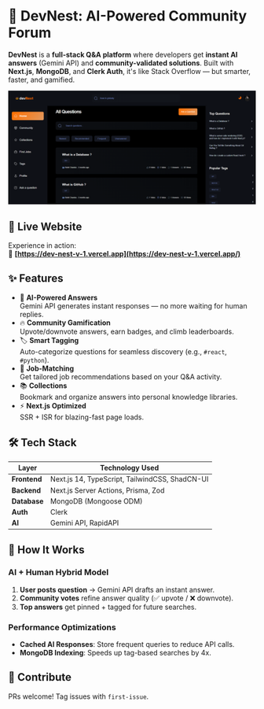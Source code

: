 # 🚀 DevNest: AI-Powered Community Forum  

**DevNest** is a **full-stack Q&A platform** where developers get **instant AI answers** (Gemini API) and **community-validated solutions**. Built with **Next.js**, **MongoDB**, and **Clerk Auth**, it's like Stack Overflow — but smarter, faster, and gamified.  

<p align="center">
  <img src="ss.png" alt="devNest Home Page" width="650"/>
</p>

## 🌟 Live Website  
Experience in action:  
🔗 **[https://dev-nest-v-1.vercel.app](https://dev-nest-v-1.vercel.app/)**

## ✨ Features  

- 🤖 **AI-Powered Answers**  
  Gemini API generates instant responses — no more waiting for human replies.  
- 🔥 **Community Gamification**  
  Upvote/downvote answers, earn badges, and climb leaderboards.  
- 🏷️ **Smart Tagging**  
  Auto-categorize questions for seamless discovery (e.g., `#react`, `#python`).  
- 💼 **Job-Matching**  
  Get tailored job recommendations based on your Q&A activity.  
- 📚 **Collections**  
  Bookmark and organize answers into personal knowledge libraries.  
- ⚡ **Next.js Optimized**  
  SSR + ISR for blazing-fast page loads.  

## 🛠️ Tech Stack  

| Layer          | Technology Used |  
|----------------|-----------------|  
| **Frontend**   | Next.js 14, TypeScript, TailwindCSS, ShadCN-UI |  
| **Backend**    | Next.js Server Actions, Prisma, Zod |  
| **Database**   | MongoDB (Mongoose ODM) |  
| **Auth**       | Clerk |  
| **AI**         | Gemini API, RapidAPI |  

## 🧠 How It Works  

### **AI + Human Hybrid Model**  
1. **User posts question** → Gemini API drafts an instant answer.  
2. **Community votes** refine answer quality (✅ upvote / ❌ downvote).  
3. **Top answers** get pinned + tagged for future searches.  

### **Performance Optimizations**  
- **Cached AI Responses**: Store frequent queries to reduce API calls.  
- **MongoDB Indexing**: Speeds up tag-based searches by 4x.

## 🤝 Contribute  
PRs welcome! Tag issues with `first-issue`.  
